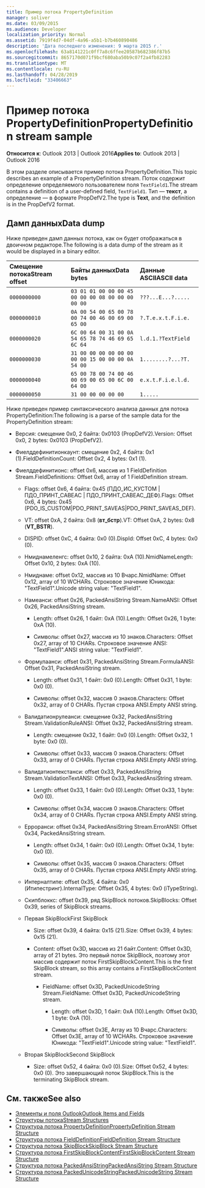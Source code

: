```yaml
---
title: Пример потока PropertyDefinition
manager: soliver
ms.date: 03/09/2015
ms.audience: Developer
localization_priority: Normal
ms.assetid: 7919f4d7-04df-4a96-a5b1-b7b460890486
description: 'Дата последнего изменения: 9 марта 2015 г.'
ms.openlocfilehash: 63a8141221c0ff7a8c6ffee20587b682386f87b5
ms.sourcegitcommit: 8657170d071f9bcf680aba50b9c07f2a4fb82283
ms.translationtype: MT
ms.contentlocale: ru-RU
ms.lasthandoff: 04/28/2019
ms.locfileid: "33406663"
---
```

# <a name="propertydefinition-stream-sample"></a><span data-ttu-id="00b9c-103">Пример потока PropertyDefinition</span><span class="sxs-lookup"><span data-stu-id="00b9c-103">PropertyDefinition stream sample</span></span>

<span data-ttu-id="00b9c-104">**Относится к**: Outlook 2013 | Outlook 2016</span><span class="sxs-lookup"><span data-stu-id="00b9c-104">**Applies to**: Outlook 2013 | Outlook 2016</span></span> 
  
<span data-ttu-id="00b9c-105">В этом разделе описывается пример потока PropertyDefinition.</span><span class="sxs-lookup"><span data-stu-id="00b9c-105">This topic describes an example of a PropertyDefinition stream.</span></span> <span data-ttu-id="00b9c-106">Поток содержит определение определяемого пользователем поля `TextField1`.</span><span class="sxs-lookup"><span data-stu-id="00b9c-106">The stream contains a definition of a user-defined field,  `TextField1`.</span></span> <span data-ttu-id="00b9c-107">Тип — **текст**, а определение — в формате PropDefV2.</span><span class="sxs-lookup"><span data-stu-id="00b9c-107">The type is **Text**, and the definition is in the PropDefV2 format.</span></span>
  
## <a name="data-dump"></a><span data-ttu-id="00b9c-108">Дамп данных</span><span class="sxs-lookup"><span data-stu-id="00b9c-108">Data dump</span></span>

<span data-ttu-id="00b9c-109">Ниже приведен дамп данных потока, как он будет отображаться в двоичном редакторе.</span><span class="sxs-lookup"><span data-stu-id="00b9c-109">The following is a data dump of the stream as it would be displayed in a binary editor.</span></span>
  
|<span data-ttu-id="00b9c-110">Смещение потока</span><span class="sxs-lookup"><span data-stu-id="00b9c-110">Stream offset</span></span>|<span data-ttu-id="00b9c-111">Байты данных</span><span class="sxs-lookup"><span data-stu-id="00b9c-111">Data bytes</span></span>|<span data-ttu-id="00b9c-112">Данные ASCII</span><span class="sxs-lookup"><span data-stu-id="00b9c-112">ASCII data</span></span>|
|:-----|:-----|:-----|
| `0000000000` <br/> | `03 01 01 00 00 00 45 00 00 00 08 00 00 00 00 00` <br/> | `???...E...?.....` <br/> |
| `0000000010` <br/> | `0A 00 54 00 65 00 78 00 74 00 46 00 69 00 65 00` <br/> | `?.T.e.x.t.F.i.e.` <br/> |
| `0000000020` <br/> | `6C 00 64 00 31 00 0A 54 65 78 74 46 69 65 6C 64` <br/> | `l.d.1.?TextField` <br/> |
| `0000000030` <br/> | `31 00 00 00 00 00 00 00 00 15 00 00 00 0A 54 00` <br/> | `1........?...?T.` <br/> |
| `0000000040` <br/> | `65 00 78 00 74 00 46 00 69 00 65 00 6C 00 64 00` <br/> | `e.x.t.F.i.e.l.d.` <br/> |
| `0000000050` <br/> | `31 00 00 00 00 00` <br/> | `1.....` <br/> |
   
<span data-ttu-id="00b9c-113">Ниже приведен пример синтаксического анализа данных для потока PropertyDefinition:</span><span class="sxs-lookup"><span data-stu-id="00b9c-113">The following is a parse of the sample data for the PropertyDefinition stream:</span></span>
  
- <span data-ttu-id="00b9c-114">Версия: смещение 0x0, 2 байта: 0x0103 (PropDefV2).</span><span class="sxs-lookup"><span data-stu-id="00b9c-114">Version: Offset 0x0, 2 bytes: 0x0103 (PropDefV2).</span></span>
    
- <span data-ttu-id="00b9c-115">Фиелддефинитионкаунт: смещение 0x2, 4 байта: 0x1 (1).</span><span class="sxs-lookup"><span data-stu-id="00b9c-115">FieldDefinitionCount: Offset 0x2, 4 bytes: 0x1 (1).</span></span>
    
- <span data-ttu-id="00b9c-116">Фиелддефинитионс: offset 0x6, массив из 1 FieldDefinition Stream.</span><span class="sxs-lookup"><span data-stu-id="00b9c-116">FieldDefinitions: Offset 0x6, array of 1 FieldDefinition stream.</span></span>
    
  - <span data-ttu-id="00b9c-117">Flags: offset 0x6, 4 байта: 0x45 (ПДО_ИС_КУСТОМ | ПДО_ПРИНТ_САВЕАС | ПДО_ПРИНТ_САВЕАС_ДЕФ).</span><span class="sxs-lookup"><span data-stu-id="00b9c-117">Flags: Offset 0x6, 4 bytes: 0x45 (PDO_IS_CUSTOM|PDO_PRINT_SAVEAS|PDO_PRINT_SAVEAS_DEF).</span></span>
    
  - <span data-ttu-id="00b9c-118">VT: offset 0xA, 2 байта: 0x8 (**вт_бстр**).</span><span class="sxs-lookup"><span data-stu-id="00b9c-118">VT: Offset 0xA, 2 bytes: 0x8 (**VT_BSTR**).</span></span>
    
  - <span data-ttu-id="00b9c-119">DISPID: offset 0xC, 4 байта: 0x0 (0).</span><span class="sxs-lookup"><span data-stu-id="00b9c-119">DispId: Offset 0xC, 4 bytes: 0x0 (0).</span></span>
    
  - <span data-ttu-id="00b9c-120">Нмиднамеленгс: offset 0x10, 2 байта: 0xA (10).</span><span class="sxs-lookup"><span data-stu-id="00b9c-120">NmidNameLength: Offset 0x10, 2 bytes: 0xA (10).</span></span>
    
  - <span data-ttu-id="00b9c-121">Нмиднаме: offset 0x12, массив из 10 Вчарс.</span><span class="sxs-lookup"><span data-stu-id="00b9c-121">NmidName: Offset 0x12, array of 10 WCHARs.</span></span> <span data-ttu-id="00b9c-122">Строковое значение Юникода: "TextField1".</span><span class="sxs-lookup"><span data-stu-id="00b9c-122">Unicode string value: "TextField1".</span></span>
    
  - <span data-ttu-id="00b9c-123">Намеанси: offset 0x26, PackedAnsiString Stream.</span><span class="sxs-lookup"><span data-stu-id="00b9c-123">NameANSI: Offset 0x26, PackedAnsiString stream.</span></span>
    
    - <span data-ttu-id="00b9c-124">Length: offset 0x26, 1 байт: 0xA (10).</span><span class="sxs-lookup"><span data-stu-id="00b9c-124">Length: Offset 0x26, 1 byte: 0xA (10).</span></span>
      
    - <span data-ttu-id="00b9c-125">Символы: offset 0x27, массив из 10 знаков.</span><span class="sxs-lookup"><span data-stu-id="00b9c-125">Characters: Offset 0x27, array of 10 CHARs.</span></span> <span data-ttu-id="00b9c-126">Строковое значение ANSI: "TextField1".</span><span class="sxs-lookup"><span data-stu-id="00b9c-126">ANSI string value: "TextField1".</span></span>
    
  - <span data-ttu-id="00b9c-127">Формулаанси: offset 0x31, PackedAnsiString Stream.</span><span class="sxs-lookup"><span data-stu-id="00b9c-127">FormulaANSI: Offset 0x31, PackedAnsiString stream.</span></span>
    
    - <span data-ttu-id="00b9c-128">Length: offset 0x31, 1 байт: 0x0 (0).</span><span class="sxs-lookup"><span data-stu-id="00b9c-128">Length: Offset 0x31, 1 byte: 0x0 (0).</span></span>
      
    - <span data-ttu-id="00b9c-129">Символы: offset 0x32, массив 0 знаков.</span><span class="sxs-lookup"><span data-stu-id="00b9c-129">Characters: Offset 0x32, array of 0 CHARs.</span></span> <span data-ttu-id="00b9c-130">Пустая строка ANSI.</span><span class="sxs-lookup"><span data-stu-id="00b9c-130">Empty ANSI string.</span></span>
    
  - <span data-ttu-id="00b9c-131">Валидатионрулеанси: смещение 0x32, PackedAnsiString Stream.</span><span class="sxs-lookup"><span data-stu-id="00b9c-131">ValidationRuleANSI: Offset 0x32, PackedAnsiString stream.</span></span>
    
    - <span data-ttu-id="00b9c-132">Length: смещение 0x32, 1 байт: 0x0 (0).</span><span class="sxs-lookup"><span data-stu-id="00b9c-132">Length: Offset 0x32, 1 byte: 0x0 (0).</span></span>
      
    - <span data-ttu-id="00b9c-133">Символы: offset 0x33, массив 0 знаков.</span><span class="sxs-lookup"><span data-stu-id="00b9c-133">Characters: Offset 0x33, array of 0 CHARs.</span></span> <span data-ttu-id="00b9c-134">Пустая строка ANSI.</span><span class="sxs-lookup"><span data-stu-id="00b9c-134">Empty ANSI string.</span></span>
    
  - <span data-ttu-id="00b9c-135">Валидатионтекстанси: offset 0x33, PackedAnsiString Stream.</span><span class="sxs-lookup"><span data-stu-id="00b9c-135">ValidationTextANSI: Offset 0x33, PackedAnsiString stream.</span></span>
    
    - <span data-ttu-id="00b9c-136">Length: offset 0x33, 1 байт: 0x0 (0).</span><span class="sxs-lookup"><span data-stu-id="00b9c-136">Length: Offset 0x33, 1 byte: 0x0 (0).</span></span>
      
    - <span data-ttu-id="00b9c-137">Символы: offset 0x34, массив 0 знаков.</span><span class="sxs-lookup"><span data-stu-id="00b9c-137">Characters: Offset 0x34, array of 0 CHARs.</span></span> <span data-ttu-id="00b9c-138">Пустая строка ANSI.</span><span class="sxs-lookup"><span data-stu-id="00b9c-138">Empty ANSI string.</span></span>
    
  - <span data-ttu-id="00b9c-139">Ерроранси: offset 0x34, PackedAnsiString Stream.</span><span class="sxs-lookup"><span data-stu-id="00b9c-139">ErrorANSI: Offset 0x34, PackedAnsiString stream.</span></span>
    
    - <span data-ttu-id="00b9c-140">Length: offset 0x34, 1 байт: 0x0 (0).</span><span class="sxs-lookup"><span data-stu-id="00b9c-140">Length: Offset 0x34, 1 byte: 0x0 (0).</span></span>
      
    - <span data-ttu-id="00b9c-141">Символы: offset 0x35, массив 0 знаков.</span><span class="sxs-lookup"><span data-stu-id="00b9c-141">Characters: Offset 0x35, array of 0 CHARs.</span></span> <span data-ttu-id="00b9c-142">Пустая строка ANSI.</span><span class="sxs-lookup"><span data-stu-id="00b9c-142">Empty ANSI string.</span></span>
    
  - <span data-ttu-id="00b9c-143">Интерналтипе: offset 0x35, 4 байта: 0x0 (Итипестринг).</span><span class="sxs-lookup"><span data-stu-id="00b9c-143">InternalType: Offset 0x35, 4 bytes: 0x0 (iTypeString).</span></span>
    
  - <span data-ttu-id="00b9c-144">Скипблоккс: offset 0x39, ряд SkipBlock потоков.</span><span class="sxs-lookup"><span data-stu-id="00b9c-144">SkipBlocks: Offset 0x39, series of SkipBlock streams.</span></span>
    
  - <span data-ttu-id="00b9c-145">Первая SkipBlock</span><span class="sxs-lookup"><span data-stu-id="00b9c-145">First SkipBlock</span></span>
    
    - <span data-ttu-id="00b9c-146">Size: offset 0x39, 4 байта: 0x15 (21).</span><span class="sxs-lookup"><span data-stu-id="00b9c-146">Size: Offset 0x39, 4 bytes: 0x15 (21).</span></span>
      
    - <span data-ttu-id="00b9c-147">Content: offset 0x3D, массив из 21 байт.</span><span class="sxs-lookup"><span data-stu-id="00b9c-147">Content: Offset 0x3D, array of 21 bytes.</span></span> <span data-ttu-id="00b9c-148">Это первый поток SkipBlock, поэтому этот массив содержит поток FirstSkipBlockContent.</span><span class="sxs-lookup"><span data-stu-id="00b9c-148">This is the first SkipBlock stream, so this array contains a FirstSkipBlockContent stream.</span></span>
      
      - <span data-ttu-id="00b9c-149">FieldName: offset 0x3D, PackedUnicodeString Stream.</span><span class="sxs-lookup"><span data-stu-id="00b9c-149">FieldName: Offset 0x3D, PackedUnicodeString stream.</span></span>
        
        - <span data-ttu-id="00b9c-150">Length: offset 0x3D, 1 байт: 0xA (10).</span><span class="sxs-lookup"><span data-stu-id="00b9c-150">Length: Offset 0x3D, 1 byte: 0xA (10).</span></span>
          
        - <span data-ttu-id="00b9c-151">Символы: offset 0x3E, Array из 10 Вчарс.</span><span class="sxs-lookup"><span data-stu-id="00b9c-151">Characters: Offset 0x3E, array of 10 WCHARs.</span></span> <span data-ttu-id="00b9c-152">Строковое значение Юникода: "TextField1".</span><span class="sxs-lookup"><span data-stu-id="00b9c-152">Unicode string value: "TextField1".</span></span>
    
  - <span data-ttu-id="00b9c-153">Вторая SkipBlock</span><span class="sxs-lookup"><span data-stu-id="00b9c-153">Second SkipBlock</span></span>
    
    - <span data-ttu-id="00b9c-154">Size: offset 0x52, 4 байта: 0x0 (0).</span><span class="sxs-lookup"><span data-stu-id="00b9c-154">Size: Offset 0x52, 4 bytes: 0x0 (0).</span></span> <span data-ttu-id="00b9c-155">Это завершающий поток SkipBlock.</span><span class="sxs-lookup"><span data-stu-id="00b9c-155">This is the terminating SkipBlock stream.</span></span>
    
## <a name="see-also"></a><span data-ttu-id="00b9c-156">См. также</span><span class="sxs-lookup"><span data-stu-id="00b9c-156">See also</span></span>

- [<span data-ttu-id="00b9c-157">Элементы и поля Outlook</span><span class="sxs-lookup"><span data-stu-id="00b9c-157">Outlook Items and Fields</span></span>](outlook-items-and-fields.md)
- [<span data-ttu-id="00b9c-158">Структуры потока</span><span class="sxs-lookup"><span data-stu-id="00b9c-158">Stream Structures</span></span>](stream-structures.md)
- [<span data-ttu-id="00b9c-159">Структура потока PropertyDefinition</span><span class="sxs-lookup"><span data-stu-id="00b9c-159">PropertyDefinition Stream Structure</span></span>](propertydefinition-stream-structure.md)
- [<span data-ttu-id="00b9c-160">Структура потока FieldDefinition</span><span class="sxs-lookup"><span data-stu-id="00b9c-160">FieldDefinition Stream Structure</span></span>](fielddefinition-stream-structure.md)
- [<span data-ttu-id="00b9c-161">Структура потока SkipBlock</span><span class="sxs-lookup"><span data-stu-id="00b9c-161">SkipBlock Stream Structure</span></span>](skipblock-stream-structure.md)
- [<span data-ttu-id="00b9c-162">Структура потока FirstSkipBlockContent</span><span class="sxs-lookup"><span data-stu-id="00b9c-162">FirstSkipBlockContent Stream Structure</span></span>](firstskipblockcontent-stream-structure.md)
- [<span data-ttu-id="00b9c-163">Структура потока PackedAnsiString</span><span class="sxs-lookup"><span data-stu-id="00b9c-163">PackedAnsiString Stream Structure</span></span>](packedansistring-stream-structure.md)
- [<span data-ttu-id="00b9c-164">Структура потока PackedUnicodeString</span><span class="sxs-lookup"><span data-stu-id="00b9c-164">PackedUnicodeString Stream Structure</span></span>](packedunicodestring-stream-structure.md)

